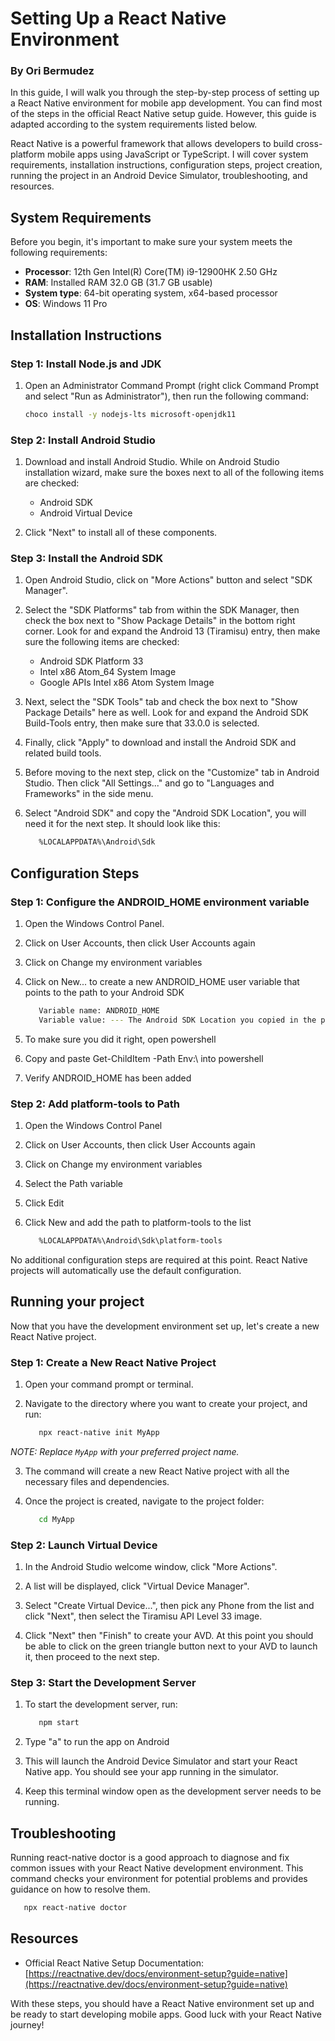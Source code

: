 # Setting Up a React Native Environment

### By Ori Bermudez

In this guide, I will walk you through the step-by-step process of setting up a React Native environment for mobile app development. You can find most of the steps in the official React Native setup guide. However, this guide is adapted according to the system requirements listed below.

React Native is a powerful framework that allows developers to build cross-platform mobile apps using JavaScript or TypeScript. I will cover system requirements, installation instructions, configuration steps, project creation, running the project in an Android Device Simulator, troubleshooting, and resources.

## System Requirements

Before you begin, it's important to make sure your system meets the following requirements:

- **Processor**: 12th Gen Intel(R) Core(TM) i9-12900HK 2.50 GHz
- **RAM**: Installed RAM 32.0 GB (31.7 GB usable)
- **System type**: 64-bit operating system, x64-based processor
- **OS**: Windows 11 Pro

## Installation Instructions

### Step 1: Install Node.js and JDK

1.  Open an Administrator Command Prompt (right click Command Prompt and select "Run as Administrator"), then run the following command:

    ```bash
    choco install -y nodejs-lts microsoft-openjdk11
    ```

### Step 2: Install Android Studio

1.  Download and install Android Studio. While on Android Studio installation wizard, make sure the boxes next to all of the following items are checked:

    - Android SDK
    - Android Virtual Device

2.  Click "Next" to install all of these components.

### Step 3: Install the Android SDK

1. Open Android Studio, click on "More Actions" button and select "SDK Manager".

2. Select the "SDK Platforms" tab from within the SDK Manager, then check the box next to "Show Package Details" in the bottom right corner. Look for and expand the Android 13 (Tiramisu) entry, then make sure the following items are checked:

   - Android SDK Platform 33
   - Intel x86 Atom_64 System Image
   - Google APIs Intel x86 Atom System Image

3. Next, select the "SDK Tools" tab and check the box next to "Show Package Details" here as well. Look for and expand the Android SDK Build-Tools entry, then make sure that 33.0.0 is selected.

4. Finally, click "Apply" to download and install the Android SDK and related build tools.

5. Before moving to the next step, click on the "Customize" tab in Android Studio. Then click "All Settings..." and go to "Languages and Frameworks" in the side menu.

6. Select "Android SDK" and copy the "Android SDK Location", you will need it for the next step. It should look like this:

   ```bash
      %LOCALAPPDATA%\Android\Sdk
   ```

## Configuration Steps

### Step 1: Configure the ANDROID_HOME environment variable

1. Open the Windows Control Panel.

2. Click on User Accounts, then click User Accounts again

3. Click on Change my environment variables

4. Click on New... to create a new ANDROID_HOME user variable that points to the path to your Android SDK

   ```bash
      Variable name: ANDROID_HOME
      Variable value: --- The Android SDK Location you copied in the previous step. %LOCALAPPDATA%\Android\Sdk ---
   ```

5. To make sure you did it right, open powershell

6. Copy and paste Get-ChildItem -Path Env:\ into powershell

7. Verify ANDROID_HOME has been added

### Step 2: Add platform-tools to Path

1. Open the Windows Control Panel

2. Click on User Accounts, then click User Accounts again

3. Click on Change my environment variables

4. Select the Path variable

5. Click Edit

6. Click New and add the path to platform-tools to the list

   ```bash
      %LOCALAPPDATA%\Android\Sdk\platform-tools
   ```

No additional configuration steps are required at this point. React Native projects will automatically use the default configuration.

## Running your project

Now that you have the development environment set up, let's create a new React Native project.

### Step 1: Create a New React Native Project

1. Open your command prompt or terminal.

2. Navigate to the directory where you want to create your project, and run:

   ```bash
      npx react-native init MyApp
   ```

_NOTE: Replace `MyApp` with your preferred project name._

3. The command will create a new React Native project with all the necessary files and dependencies.

4. Once the project is created, navigate to the project folder:

   ```bash
      cd MyApp
   ```

### Step 2: Launch Virtual Device

1. In the Android Studio welcome window, click "More Actions".

2. A list will be displayed, click "Virtual Device Manager".

3. Select "Create Virtual Device...", then pick any Phone from the list and click "Next", then select the Tiramisu API Level 33 image.

4. Click "Next" then "Finish" to create your AVD. At this point you should be able to click on the green triangle button next to your AVD to launch it, then proceed to the next step.

### Step 3: Start the Development Server

1. To start the development server, run:

   ```bash
      npm start
   ```

2. Type "a" to run the app on Android

3. This will launch the Android Device Simulator and start your React Native app. You should see your app running in the simulator.

4. Keep this terminal window open as the development server needs to be running.

## Troubleshooting

Running react-native doctor is a good approach to diagnose and fix common issues with your React Native development environment. This command checks your environment for potential problems and provides guidance on how to resolve them.

```bash
   npx react-native doctor
```

## Resources

- Official React Native Setup Documentation: [https://reactnative.dev/docs/environment-setup?guide=native](https://reactnative.dev/docs/environment-setup?guide=native)

With these steps, you should have a React Native environment set up and be ready to start developing mobile apps. Good luck with your React Native journey!
